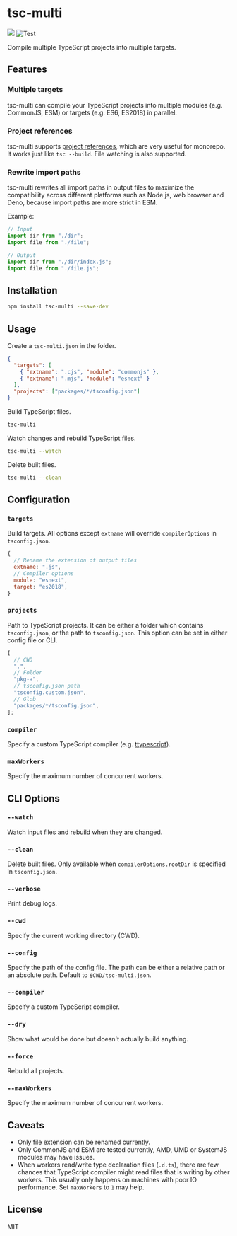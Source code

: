 # tsc-multi

[![](https://img.shields.io/npm/v/tsc-multi.svg)](https://www.npmjs.com/package/tsc-multi) ![Test](https://github.com/tommy351/tsc-multi/workflows/Test/badge.svg)

Compile multiple TypeScript projects into multiple targets.

## Features

### Multiple targets

tsc-multi can compile your TypeScript projects into multiple modules (e.g. CommonJS, ESM) or targets (e.g. ES6, ES2018) in parallel.

### Project references

tsc-multi supports [project references](https://www.typescriptlang.org/docs/handbook/project-references.html), which are very useful for monorepo. It works just like `tsc --build`. File watching is also supported.

### Rewrite import paths

tsc-multi rewrites all import paths in output files to maximize the compatibility across different platforms such as Node.js, web browser and Deno, because import paths are more strict in ESM.

Example:

```ts
// Input
import dir from "./dir";
import file from "./file";

// Output
import dir from "./dir/index.js";
import file from "./file.js";
```

## Installation

```sh
npm install tsc-multi --save-dev
```

## Usage

Create a `tsc-multi.json` in the folder.

```json
{
  "targets": [
    { "extname": ".cjs", "module": "commonjs" },
    { "extname": ".mjs", "module": "esnext" }
  ],
  "projects": ["packages/*/tsconfig.json"]
}
```

Build TypeScript files.

```sh
tsc-multi
```

Watch changes and rebuild TypeScript files.

```sh
tsc-multi --watch
```

Delete built files.

```sh
tsc-multi --clean
```

## Configuration

### `targets`

Build targets. All options except `extname` will override `compilerOptions` in `tsconfig.json`.

```js
{
  // Rename the extension of output files
  extname: ".js",
  // Compiler options
  module: "esnext",
  target: "es2018",
}
```

### `projects`

Path to TypeScript projects. It can be either a folder which contains `tsconfig.json`, or the path to `tsconfig.json`. This option can be set in either config file or CLI.

```js
[
  // CWD
  ".",
  // Folder
  "pkg-a",
  // tsconfig.json path
  "tsconfig.custom.json",
  // Glob
  "packages/*/tsconfig.json",
];
```

### `compiler`

Specify a custom TypeScript compiler (e.g. [ttypescript]).

### `maxWorkers`

Specify the maximum number of concurrent workers.

## CLI Options

### `--watch`

Watch input files and rebuild when they are changed.

### `--clean`

Delete built files. Only available when `compilerOptions.rootDir` is specified in `tsconfig.json`.

### `--verbose`

Print debug logs.

### `--cwd`

Specify the current working directory (CWD).

### `--config`

Specify the path of the config file. The path can be either a relative path or an absolute path. Default to `$CWD/tsc-multi.json`.

### `--compiler`

Specify a custom TypeScript compiler.

### `--dry`

Show what would be done but doesn't actually build anything.

### `--force`

Rebuild all projects.

### `--maxWorkers`

Specify the maximum number of concurrent workers.

## Caveats

- Only file extension can be renamed currently.
- Only CommonJS and ESM are tested currently, AMD, UMD or SystemJS modules may have issues.
- When workers read/write type declaration files (`.d.ts`), there are few chances that TypeScript compiler might read files that is writing by other workers. This usually only happens on machines with poor IO performance. Set `maxWorkers` to `1` may help.

## License

MIT

[ttypescript]: https://github.com/cevek/ttypescript
